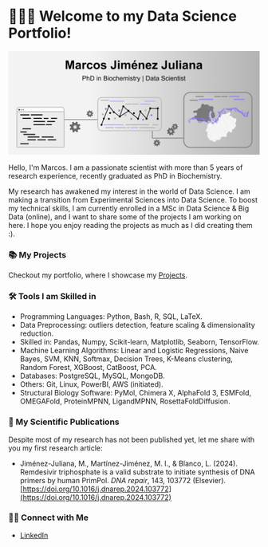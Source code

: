 # 🙋🏻‍♂️ Welcome to my Data Science Portfolio! 

![Imagen](Images/banner_portfolio.png)

Hello, I'm Marcos. I am a passionate scientist with more than 5 years of research experience, recently graduated as PhD in Biochemistry. 

My research has awakened my interest in the world of Data Science. I am making a transition from Experimental Sciences into Data Science. To boost my technical skills, I am currently enrolled in a MSc in Data Science & Big Data (online), and I want to share some of the projects I am working on here. I hope you enjoy reading the projects as much as I did creating them :).

### 📚 My Projects

Checkout my portfolio, where I showcase my [Projects](https://mjimenezj.github.io/Portfolio/Projects.html).

### 🛠️ Tools I am Skilled in

- Programming Languages: Python, Bash, R, SQL, LaTeX.
- Data Preprocessing: outliers detection, feature scaling & dimensionality reduction.
- Skilled in: Pandas, Numpy, Scikit-learn, Matplotlib, Seaborn, TensorFlow.
- Machine Learning Algorithms: Linear and Logistic Regressions, Naive Bayes, SVM, KNN, Softmax, Decision Trees, K-Means clustering, Random Forest, XGBoost, CatBoost, PCA.
- Databases: PostgreSQL, MySQL, MongoDB.
- Others: Git, Linux, PowerBI, AWS (initiated).
- Structural Biology Software: PyMol, Chimera X, AlphaFold 3, ESMFold, OMEGAFold, ProteinMPNN, LigandMPNN, RosettaFoldDiffusion. 


### 🧬 My Scientific Publications

Despite most of my research has not been published yet, let me share with you my first research article:

- Jiménez-Juliana, M., Martínez-Jiménez, M. I., & Blanco, L. (2024). Remdesivir triphosphate is a valid substrate to initiate synthesis of DNA primers by human PrimPol. *DNA repair*, 143, 103772 (Elsevier). [https://doi.org/10.1016/j.dnarep.2024.103772](https://doi.org/10.1016/j.dnarep.2024.103772)


### 👋🏻 Connect with Me

- [LinkedIn](https://www.linkedin.com/in/marcos-jimenez-juliana/)

